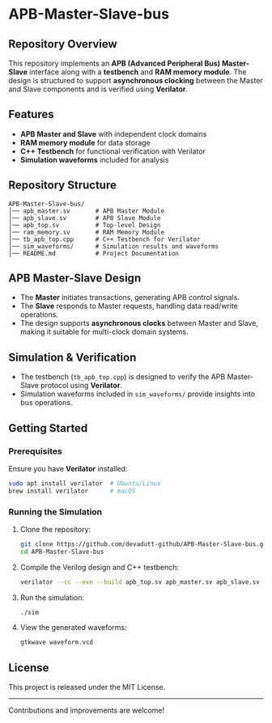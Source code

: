 # APB-Master-Slave-bus

## Repository Overview
This repository implements an **APB (Advanced Peripheral Bus) Master-Slave** interface along with a **testbench** and **RAM memory module**. The design is structured to support **asynchronous clocking** between the Master and Slave components and is verified using **Verilator**.

## Features
- **APB Master and Slave** with independent clock domains
- **RAM memory module** for data storage
- **C++ Testbench** for functional verification with Verilator
- **Simulation waveforms** included for analysis

## Repository Structure
```
APB-Master-Slave-bus/
│── apb_master.sv       # APB Master Module
│── apb_slave.sv        # APB Slave Module
│── apb_top.sv          # Top-level Design
│── ram_memory.sv       # RAM Memory Module
│── tb_apb_top.cpp      # C++ Testbench for Verilator
│── sim_waveforms/      # Simulation results and waveforms
│── README.md           # Project Documentation
```

## APB Master-Slave Design
- The **Master** initiates transactions, generating APB control signals.
- The **Slave** responds to Master requests, handling data read/write operations.
- The design supports **asynchronous clocks** between Master and Slave, making it suitable for multi-clock domain systems.

## Simulation & Verification
- The testbench (`tb_apb_top.cpp`) is designed to verify the APB Master-Slave protocol using **Verilator**.
- Simulation waveforms included in `sim_waveforms/` provide insights into bus operations.

## Getting Started
### Prerequisites
Ensure you have **Verilator** installed:
```sh
sudo apt install verilator  # Ubuntu/Linux
brew install verilator      # macOS
```

### Running the Simulation
1. Clone the repository:
   ```sh
   git clone https://github.com/devadutt-github/APB-Master-Slave-bus.git
   cd APB-Master-Slave-bus
   ```
2. Compile the Verilog design and C++ testbench:
   ```sh
   verilator --cc --exe --build apb_top.sv apb_master.sv apb_slave.sv ram_memory.sv tb_apb_top.cpp -o sim
   ```
3. Run the simulation:
   ```sh
   ./sim
   ```
4. View the generated waveforms:
   ```sh
   gtkwave waveform.vcd
   ```

## License
This project is released under the MIT License.

---
Contributions and improvements are welcome!

